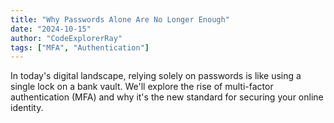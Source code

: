 ```yaml
---
title: "Why Passwords Alone Are No Longer Enough"
date: "2024-10-15"
author: "CodeExplorerRay"
tags: ["MFA", "Authentication"]
---
```

In today's digital landscape, relying solely on passwords is like using a single lock on a bank vault. We'll explore the rise of multi-factor authentication (MFA) and why it's the new standard for securing your online identity.